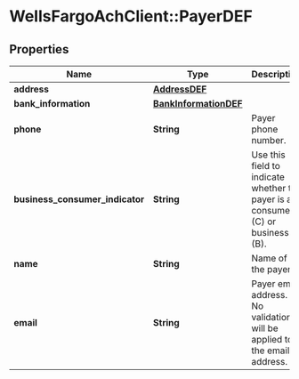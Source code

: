 # WellsFargoAchClient::PayerDEF

## Properties
Name | Type | Description | Notes
------------ | ------------- | ------------- | -------------
**address** | [**AddressDEF**](AddressDEF.md) |  | [optional] 
**bank_information** | [**BankInformationDEF**](BankInformationDEF.md) |  | [optional] 
**phone** | **String** | Payer phone number. | [optional] 
**business_consumer_indicator** | **String** | Use this field to indicate whether the payer is a consumer (C) or business (B). | [optional] 
**name** | **String** | Name of the payer. | 
**email** | **String** | Payer email address. No validation will be applied to the email address. | [optional] 


